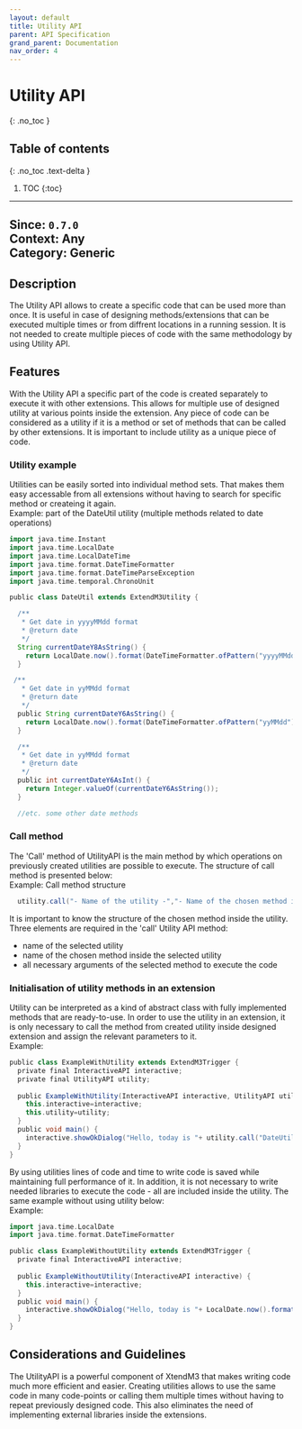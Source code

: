 ```yaml
---
layout: default
title: Utility API
parent: API Specification
grand_parent: Documentation
nav_order: 4
---
```


# Utility API
{: .no_toc }

## Table of contents
{: .no_toc .text-delta }

1. TOC
{:toc}

---
**Since**: `0.7.0`  
**Context**: Any  
**Category**: Generic  
---

## Description
The Utility API allows to create a specific code that can be used more than once. It is useful in case of designing methods/extensions that can be executed multiple times or from diffrent locations in a running session. It is not needed to create multiple pieces of code with the same methodology by using Utility API.

## Features
With the Utility API a specific part of the code is created separately to execute it with other extensions. This allows for multiple use of designed utility at various points inside the extension. Any piece of code can be considered as a utility if it is a method or set of methods that can be called by other extensions. It is important to include utility as a unique piece of code.

### Utility example
Utilities can be easily sorted into individual method sets. That makes them easy accessable from all extensions without having to search for specific method or createing it again.
<br>
Example: part of the DateUtil utility (multiple methods related to date operations)

```groovy
import java.time.Instant
import java.time.LocalDate
import java.time.LocalDateTime
import java.time.format.DateTimeFormatter
import java.time.format.DateTimeParseException
import java.time.temporal.ChronoUnit

public class DateUtil extends ExtendM3Utility {

  /**
   * Get date in yyyyMMdd format
   * @return date
   */
  String currentDateY8AsString() {
    return LocalDate.now().format(DateTimeFormatter.ofPattern("yyyyMMdd"))
  }

 /**
   * Get date in yyMMdd format
   * @return date
   */
  public String currentDateY6AsString() {
    return LocalDate.now().format(DateTimeFormatter.ofPattern("yyMMdd"));
  }

  /**
   * Get date in yyMMdd format
   * @return date
   */
  public int currentDateY6AsInt() {
    return Integer.valueOf(currentDateY6AsString());
  }

  //etc. some other date methods
```

### Call method
The 'Call' method of UtilityAPI is the main method by which operations on previously created utilities are possible to execute. The structure of call method is presented below:
<br>
Example: Call method structure

```groovy
  utility.call("- Name of the utility -","- Name of the chosen method inside utility -", objectArgument, ... other arguments depending on the selected method ...);
``` 

It is important to know the structure of the chosen method inside the utility.<br>
Three elements are required in the 'call' Utility API method:
- name of the selected utility  
- name of the chosen method inside the selected utility  
- all necessary arguments of the selected method to execute the code  

### Initialisation of utility methods in an extension
Utility can be interpreted as a kind of abstract class with fully implemented methods that are ready-to-use. In order to use the utility in an extension, it is only necessary to call the method from created utility inside designed extension and assign the relevant parameters to it.
<br>
Example:

```groovy
public class ExampleWithUtility extends ExtendM3Trigger {
  private final InteractiveAPI interactive;
  private final UtilityAPI utility;
  
  public ExampleWithUtility(InteractiveAPI interactive, UtilityAPI utility) {
    this.interactive=interactive;
    this.utility=utility;
  }
  public void main() {
    interactive.showOkDialog("Hello, today is "+ utility.call("DateUtil","currentDateY6AsString") +" (yy-mm-dd)");
  }
}
```
By using utilities lines of code and time to write code is saved while maintaining full performance of it. In addition, it is not necessary to write needed libraries to execute the code - all are included inside the utility. The same example without using utility below:<br>
Example:

```groovy
import java.time.LocalDate
import java.time.format.DateTimeFormatter

public class ExampleWithoutUtility extends ExtendM3Trigger {
  private final InteractiveAPI interactive;
  
  public ExampleWithoutUtility(InteractiveAPI interactive) {
    this.interactive=interactive;
  }
  public void main() {
    interactive.showOkDialog("Hello, today is "+ LocalDate.now().format(DateTimeFormatter.ofPattern("yyMMdd")) +" (yy-mm-dd)");
  }
}
```

## Considerations and Guidelines
The UtilityAPI is a powerful component of XtendM3 that makes writing code much more efficient and easier. Creating utilities allows to use the same code in many code-points or calling them multiple times without having to repeat previously designed code. This also eliminates the need of implementing external libraries inside the extensions.
